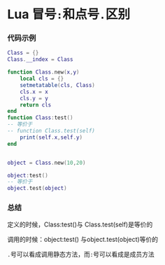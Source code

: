 # Lua 冒号`:`和点号`.`区别

### 代码示例

```lua
Class = {}
Class.__index = Class

function Class.new(x,y)
    local cls = {}
    setmetatable(cls, Class)
    cls.x = x
    cls.y = y
    return cls
end
function Class:test()
-- 等价于
-- function Class.test(self)
    print(self.x,self.y)
end


object = Class.new(10,20)

object:test()
-- 等价于
object.test(object)
```

### 总结

定义的时候，Class:test()与 Class.test(self)是等价的

调用的时候：object:test() 与object.test(object)等价的

`.`号可以看成调用静态方法，而`:`号可以看成是成员方法